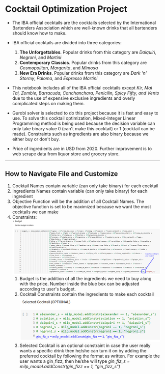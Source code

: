 # Cocktail Optimization Project
- The IBA official cocktails are the cocktails selected by the International Bartenders Association which are well-known drinks that all bartenders should know how to make.
- IBA official cocktails are divided into three categories:
  1. **The Unforgettables**. Popular drinks from this category are *Daiquiri*, *Negroni*, and *Martini*
  2. **Contemporary Classics**. Popular drinks from this category are *Cosmopolitan*, *Margarita*, and *Mimosa*
  3. **New Era Drinks**. Popular drinks from this category are *Dark 'n' Stormy*, *Paloma*, and *Espresso Martini*

- This notebook includes all of the IBA official cocktails except *Kir, Mai Tai, Zombie, Barracuda, Canchanchara, Penicilin, Spicy Fifty, and Vento* due to the use of expensive exclusive ingredients and overly complicated steps on making them.
- Gurobi solver is selected to do this project because it is fast and easy to use. To solve this cocktail optimization, Mixed-Integer Linear Programming method is being used because the decision variable can only take binary value 0 (can't make this cocktail) or 1 (cocktail can be made). Constraints such as ingredients are also binary because we either buy or don't buy.
- Price of ingredients are in USD from 2020. Further improvement is to web scrape data from liquor store and grocery store.
---
## How to Navigate File and Customize
1. Cocktail Names contain variable (can only take binary) for each cocktail
2. Ingredients Names contain variable (can only take binary) for each ingredient
3. Objective Function will be the addition of all Cocktail Names. The objective function is set to be maximized because we want the most cocktails we can make
4. Constraints:
      ![alt text](https://github.com/fendihalim/fendihalim/blob/main/cocktail-project/images/budget-constraint-cocktail.png)
    1. Budget is the addition of all the ingredients we need to buy along with the price. Number inside the blue box can be adjusted according to user's budget.
    2. Cocktail Constraints contain the ingredients to make each cocktail
      ![alt text](https://github.com/fendihalim/fendihalim/blob/main/cocktail-project/images/selected-cocktail-constraint-.png)
    4. Selected Cocktail is an optional constraint in case the user really wants a specific drink then he/she can turn it on by adding the preferred cocktail by following the format as written. For example the user wants a gin_fizz, then he/she will type *gin_fiz_s = milp_model.addConstr(gin_fizz == 1, "gin_fizz_s")*
